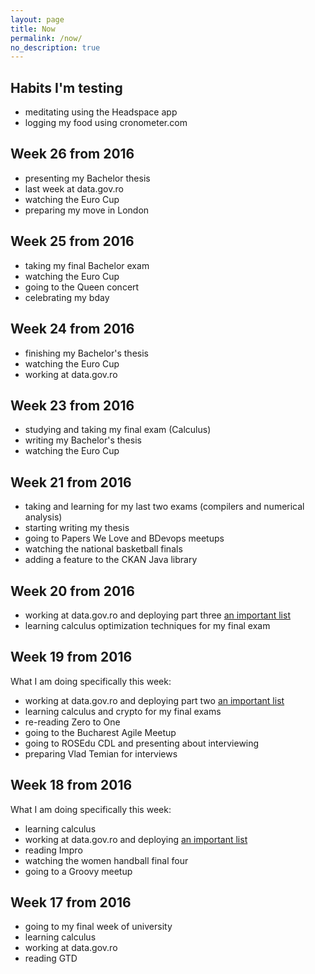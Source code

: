 ```yaml
---
layout: page
title: Now
permalink: /now/
no_description: true
---
```


## Habits I'm testing

* meditating using the Headspace app
* logging my food using cronometer.com

## Week 26 from 2016

* presenting my Bachelor thesis
* last week at data.gov.ro
* watching the Euro Cup
* preparing my move in London

## Week 25 from 2016

* taking my final Bachelor exam
* watching the Euro Cup
* going to the Queen concert
* celebrating my bday

## Week 24 from 2016

* finishing my Bachelor's thesis
* watching the Euro Cup
* working at data.gov.ro

## Week 23 from 2016

* studying and taking my final exam (Calculus)
* writing my Bachelor's thesis
* watching the Euro Cup

## Week 21 from 2016

* taking and learning for my last two exams (compilers and numerical analysis)
* starting writing my thesis
* going to Papers We Love and BDevops meetups
* watching the national basketball finals
* adding a feature to the CKAN Java library

## Week 20 from 2016

* working at data.gov.ro and deploying part three [an important list](https://gov.palcu.ro/2016/05/03/publishing-the-list-of-creditors-of-the-romanian-government.html)
* learning calculus optimization techniques for my final exam

## Week 19 from 2016

What I am doing specifically this week:

* working at data.gov.ro and deploying part two [an important list](https://gov.palcu.ro/2016/05/03/publishing-the-list-of-creditors-of-the-romanian-government.html)
* learning calculus and crypto for my final exams
* re-reading Zero to One
* going to the Bucharest Agile Meetup
* going to ROSEdu CDL and presenting about interviewing
* preparing Vlad Temian for interviews

## Week 18 from 2016

What I am doing specifically this week:

* learning calculus
* working at data.gov.ro and deploying [an important list](https://gov.palcu.ro/2016/05/03/publishing-the-list-of-creditors-of-the-romanian-government.html)
* reading Impro
* watching the women handball final four
* going to a Groovy meetup

## Week 17 from 2016

* going to my final week of university
* learning calculus
* working at data.gov.ro
* reading GTD
